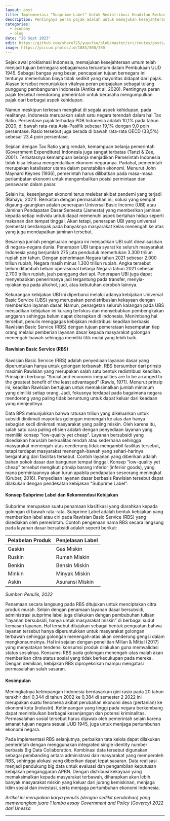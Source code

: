 ```yaml
---
layout: post
title: Implementasi "Subprime Label" Untuk Redistribusi Keadilan Berbasis Rawlsian Basic Service
description: Pentingnya peran pajak adalah untuk memajukan kesejahteraan umum yang pada akhirnya mendorong pemerintah untuk berusaha mengumpulkan pajak dari berbagai aspek kehidupan. Namun meskipun terkesan mengikat di segala aspek kehidupan, pada realitanya, Indonesia merupakan salah satu negara terendah dalam hal Tax Ratio.
categories:
  - economy
  - blog
date: "20 Sept 2023"
edit: https://github.com/sharu725/yuyutsu/blob/master/src/routes/posts/example-content/%2Bpage.md
image: https://picsum.photos/id/1083/800/350
---
```

Sejak awal proklamasi Indonesia, memajukan kesejahteraan umum telah menjadi tujuan bernegara sebagaimana tercantum dalam Pembukaan UUD 1945. Sebagai bangsa yang besar, pencapaian tujuan bernegara ini tentunya memerlukan biaya tidak sedikit yang mayoritas didapat dari pajak. Alasan tersebut menunjukkan vitalnya peran perpajakan sebagai tulang punggung pembangunan Indonesia (Antika et al, 2020). Pentingnya peran pajak tersebut mendorong pemerintah untuk berusaha mengumpulkan pajak dari berbagai aspek kehidupan.

Namun meskipun terkesan mengikat di segala aspek kehidupan, pada realitanya, Indonesia merupakan salah satu negara terendah dalam hal Tax Ratio. Persentase pajak terhadap PDB Indonesia adalah 10,1% pada tahun 2020, di bawah rata-rata Asia-Pasifik sebesar 19,1% dengan 9,0 poin persentase. Rasio tersebut juga berada di bawah rata-rata OECD (33,5%) sebesar 23,4 poin persentase.

Sejalan dengan Tax Ratio yang rendah, kemampuan belanja pemerintah (Government Expenditure) Indonesia juga sangat terbatas (Tanzi & Zee, 2001). Terbatasnya kemampuan belanja menjadikan Pemerintah Indonesia tidak bisa leluasa mengendalikan ekonomi negaranya. Padahal, pemerintah merupakan katalisator utama dalam penstabilan ekonomi. Menurut John Maynard Keynes (1936), pemerintah harus dilibatkan pada masa-masa perlambatan ekonomi untuk mengembalikan posisi permintaan dan penawaran dalam pasar. 

Selain itu, kesenjangan ekonomi terus melebar akibat pandemi yang terjadi (Rahayu, 2021). Berkaitan dengan permasalahan ini, solusi yang sempat digaung-gaungkan adalah penerapan Universal Basic Income (UBI) atau Jaminan Pendapatan Dasar Semesta (Jamesta) yang memberikan jaminan kepada setiap individu untuk dapat memenuhi aspek bertahan hidup seperti makanan dan tempat tinggal. Akan tetapi, penerapan UBI yang universal (semesta) berdampak pada banyaknya masyarakat kelas menengah ke atas yang juga mendapatkan jaminan tersebut.

Besarnya jumlah pengeluaran negara ini menjadikan UBI sulit direalisasikan di negara-negara dunia. Penerapan UBI tanpa syarat ke seluruh masyarakat Indonesia yang berjumlah 275 juta penduduk memerlukan 3.300 triliun rupiah per tahun. Dengan penerimaan Negara tahun 2021 sebesar 2.000 triliun rupiah, Negara masih minus 1.300 triliun rupiah. Angka tersebut belum ditambah beban operasional belanja Negara tahun 2021 sebesar 2.700 triliun rupiah, jauh panggang dari api. Penerapan UBI juga dapat menyebabkan penerimanya jadi tergantung pada transfer, menyia-nyiakannya pada alkohol, judi, atau kebutuhan ceroboh lainnya.

Kekurangan kebijakan UBI ini diperbarui melalui adanya kebijakan Universal Basic Service (UBS) yang merupakan pendistribusian kekayaan dengan memberikan layanan dasar. Namun, penargetan seluruh kalangan pada UBS menjadikan kebijakan ini kurang terfokus dan menyebabkan pembengkakan anggaran sehingga belum dapat diterapkan di Indonesia. Menimbang hal tersebut, penulis menggagas kebijakan redistribusi keadilan berbasis Rawlsian Basic Service (RBS) dengan tujuan pemerataan kesempatan tiap orang melalui pemberian layanan dasar kepada masyarakat golongan menengah-bawah sehingga memiliki titik mulai yang lebih baik. 

#### Rawlsian Basic Service (RBS) 

Rawlsian Basic Service (RBS) adalah penyediaan layanan dasar yang diperuntukan hanya untuk golongan terbawah. RBS bersumber dari prinsip maximin Rawlsian yang merupakan salah satu bentuk redistribusi keadilan. Prinsip ini berbunyi “Social and economic inequalities are to be arranged to the greatest benefit of the least advantaged” (Rawls, 1971). Menurut prinsip ini, keadilan Rawlsian bertujuan untuk memaksimalkan jumlah minimum yang dimiliki setiap orang. Jadi, fokusnya terdapat pada bagaimana negara mendorong yang paling tidak beruntung untuk dapat keluar dari keadaan yang menjepitnya.

Data BPS menunjukkan bahwa ratusan triliun yang dikeluarkan untuk subsidi dinikmati mayoritas golongan menengah ke atas dan hanya sebagian kecil dinikmati masyarakat yang paling miskin. Oleh karena itu, salah satu cara paling efisien adalah dengan penyediaan layanan yang memiliki konsep "low-quality yet cheap". Layanan bersubsidi yang disediakan haruslah berkualitas rendah atau sederhana sehingga masyarakat menengah-atas cenderung tidak mengambil fasilitas tersebut, tetapi terdapat masyarakat menengah-bawah yang sehari-harinya bergantung dari fasilitas tersebut. Contoh layanan yang diberikan adalah bahan pokok dasar dan bangunan tempat tinggal. Konsep "low-quality yet cheap" tersebut mengikuti prinsip barang inferior (inferior goods), yang mana permintaannya akan turun apabila pendapatan seseorang meningkat (Gruber, 2016). Penyediaan layanan dasar berbasis Rawlsian tersebut dapat dilakukan dengan pendekatan kebijakan “Subprime Label”.

#### Konsep Subprime Label dan Rekomendasi Kebijakan
Subprime merupakan suatu penamaan klasifikasi yang diarahkan kepada golongan di bawah rata-rata. Subprime Label adalah bentuk kebijakan yang memberikan label atau ciri pada Rawlsian Basic Service (RBS) yang disediakan oleh pemerintah. Contoh pengenaan nama RBS secara langsung pada layanan dasar bersubsidi adalah seperti berikut:

<table>
  <thead>
    <tr>
      <th>Pelabelan Produk</th>
      <th>Penjelasan Label</th>
    </tr>
  </thead>
  <tbody>
    <tr>
      <td>Gaskin</td>
      <td>Gas Miskin</td>
    </tr>
    <tr>
      <td>Ruskin</td>
      <td>Rumah Miskin</td>
    </tr>
    <tr>
      <td>Benkin</td>
      <td>Bensin Miskin</td>
    </tr>
    <tr>
      <td>Minkin</td>
      <td>Minyak Miskin</td>
    </tr>
    <tr>
      <td>Askin</td>
      <td>Asuransi Miskin</td>
    </tr>
  </tbody>
</table>

_Sumber: Penulis, 2022_

Penamaan secara langsung pada RBS ditujukan untuk menciptakan citra produk murah. Selain dengan penamaan layanan dasar bersubsidi, administrasi subprime label juga dilakukan dengan pembubuhan tulisan "layanan bersubsidi, hanya untuk masyarakat miskin” di berbagai sudut kemasan layanan. Hal tersebut ditujukan sebagai bentuk penguatan bahwa layanan tersebut hanya diperuntukkan untuk masyarakat golongan terbawah sehingga golongan menengah-atas akan cenderung gengsi dalam mengkonsumsinya. Hal ini sejalan dengan penelitian Millan & Mittal (2017) yang menyatakan tendensi konsumsi produk dilakukan guna memvalidasi status sosialnya. Konsumsi RBS pada golongan menengah-atas malah akan memberikan citra status sosial yang tidak berkecukupan pada mereka. Dengan demikian, kebijakan RBS diproyeksikan mampu mengatasi permasalahan salah sasaran.

#### Kesimpulan
Meningkatnya ketimpangan Indonesia berdasarkan gini rasio pada 20 tahun terakhir dari 0,344 di tahun 2002 ke 0,384 di semester 2 2022 ini merupakan suatu fenomena akibat perubahan ekonomi desa (pertanian) ke ekonomi kota (industri). Ketimpangan yang tinggi pada negara berkembang dapat menimbulkan berbagai kesenjangan dan potensi kriminalitas. Permasalahan sosial tersebut harus dijawab oleh pemerintah selain karena amanat tujuan negara sesuai UUD 1945, juga untuk menjaga pertumbuhan ekonomi negara. 

Pada implementasi RBS selanjutnya, perbaikan tata kelola dapat dilakukan pemerintah dengan menggunakan integrated single identity number berbasis Big Data Collaboration. Kombinasi data tersebut digunakan sebagai pembanding antara administrasi dan masyarakat yang memperoleh RBS, sehingga alokasi yang diberikan dapat tepat sasaran. Data realisasi menjadi pendukung big data untuk evaluasi dan pengambilan keputusan kebijakan penganggaran APBN.
Dengan distribusi kekayaan yang memaksimalkan kepada masyarakat terbawah, diharapkan akan lebih banyak masyarakat miskin yang keluar dari jurang kemiskinan, menjaga iklim sosial dan investasi, serta menjaga pertumbuhan ekonomi Indonesia.

_Artikel ini merupakan karya penulis (dengan sedikit perubahan) yang memenangkan juara 1 lomba essay Government and Policy (Govercy) 2022 dari Unessa_

---
